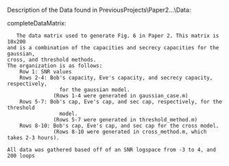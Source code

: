 Description of the Data found in PreviousProjects\Paper2...\Data:

completeDataMatrix: 

       The data matrix used to generate Fig. 6 in Paper 2. This matrix is 10x200 
    and is a combination of the capacities and secrecy capacities for the gaussian,
    cross, and threshold methods. 
    The organization is as follows:
        Row 1: SNR values 
        Rows 2-4: Bob's capacity, Eve's capacity, and secrecy capacity, respectively,
                     for the gaussian model.
                   (Rows 1-4 were generated in gaussian_case.m)
        Rows 5-7: Bob's cap, Eve's cap, and sec cap, respectively, for the threshold 
                     model.
                   (Rows 5-7 were generated in threshold_method.m)
        Rows 8-10: Bob's cap, Eve's cap, and sec cap for the cross model.
                   (Rows 8-10 were generated in cross_method.m, which takes 2-3 hours).

    All data was gathered based off of an SNR logspace from -3 to 4, and 200 loops

